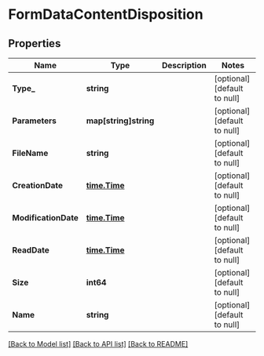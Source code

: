 # FormDataContentDisposition

## Properties
Name | Type | Description | Notes
------------ | ------------- | ------------- | -------------
**Type_** | **string** |  | [optional] [default to null]
**Parameters** | **map[string]string** |  | [optional] [default to null]
**FileName** | **string** |  | [optional] [default to null]
**CreationDate** | [**time.Time**](time.Time.md) |  | [optional] [default to null]
**ModificationDate** | [**time.Time**](time.Time.md) |  | [optional] [default to null]
**ReadDate** | [**time.Time**](time.Time.md) |  | [optional] [default to null]
**Size** | **int64** |  | [optional] [default to null]
**Name** | **string** |  | [optional] [default to null]

[[Back to Model list]](../README.md#documentation-for-models) [[Back to API list]](../README.md#documentation-for-api-endpoints) [[Back to README]](../README.md)

